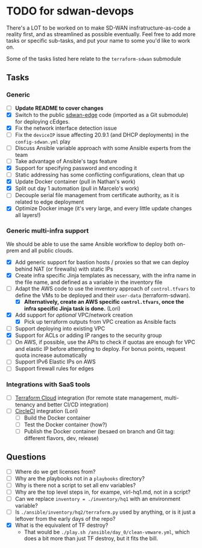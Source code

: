 # TODO for sdwan-devops

There's a LOT to be worked on to make SD-WAN insfratructure-as-code a reality first, and as streamlined as possible eventually. Feel free to add more tasks or specific sub-tasks, and put your name to some you'd like to work on.

Some of the tasks listed here relate to the `terraform-sdwan` submodule

## Tasks

### Generic

- [ ] **Update README to cover changes**
- [x] Switch to the public [sdwan-edge](https://github.com/CiscoDevNet/sdwan-edge/) code (imported as a Git submodule) for deploying cEdges.
- [x] Fix the network interface detection issue
- [ ] Fix the `deviceIP` issue affecting 20.9.1 (and DHCP deployments) in the `config-sdwan.yml` play
- [ ] Discuss Ansible variable approach with some Ansible experts from the team
- [ ] Take advantage of Ansible's tags feature
- [x] Support for specifying password and encoding it
- [ ] Static addressing has some conflicting configurations, clean that up
- [x] Update Docker container (pull in Nathan's work)
- [x] Split out day 1 automation (pull in Marcelo's work)
- [ ] Decouple serial file management from certificate authority, as it is related to edge deployment
- [x] Optimize Docker image (it's very large, and every little update changes all layers!)

### Generic multi-infra support

We should be able to use the same Ansible workflow to deploy both on-prem and all public clouds.

- [x] Add generic support for bastion hosts / proxies so that we can deploy behind NAT (or firewalls) with static IPs
- [x] Create infra specific Jinja templates as necessary, with the infra name in the file name, and defined as a variable in the inventory file
- [ ] Adapt the AWS code to use the inventory approach of `control.tfvars` to define the VMs to be deployed and their `user-data` (terraform-sdwan).
  - [x] **Alternatively, create an AWS specific `control.tfvars`, once the infra specific Jinja task is done.** (Lori)
- [x] Add support for *optional* VPC/network creation
  - [x] Pick up terraform outputs from VPC creation as Ansible facts
- [ ] Support deploying into existing VPC
- [x] Support for ACLs or adding IP ranges to the security group
- [ ] On AWS, if possible, use the APIs to check if quotas are enough for VPC and elastic IP before attempting to deploy. For bonus points, request quota increase automatically
- [ ] Support IPv6 Elastic IPs on AWS
- [ ] Support firewall rules for edges

### Integrations with SaaS tools

- [ ] [Terraform Cloud](https://app.terraform.io/) integration (for remote state management, multi-tenancy and better CI/CD integration)
- [ ] [CircleCI](https://app.circleci.com/) integration (Lori)
  - [ ] Build the Docker container
  - [ ] Test the Docker container (how?)
  - [ ] Publish the Docker container (besaed on branch and Git tag: different flavors, dev, release)

## Questions

- [ ] Where do we get licenses from?
- [ ] Why are the playbooks not in a `playbooks` directory?
- [ ] Why is there not a script to set all env variables?
- [ ] Why are the top level steps in, for exampe, virl-hq1.md, not in a script?
- [ ] Can we replace `inventory = ./inventory/hq1` with an environment variable?
- [ ] Is `./ansible/inventory/hq2/terraform.py` used by anything, or is it just a leftover from the early days of the repo?
- [x] What is the equivalent of TF destroy?
  - That would be `./play.sh /ansible/day_0/clean-vmware.yml`, which does a bit more than just TF destroy, but it fits the bill.
